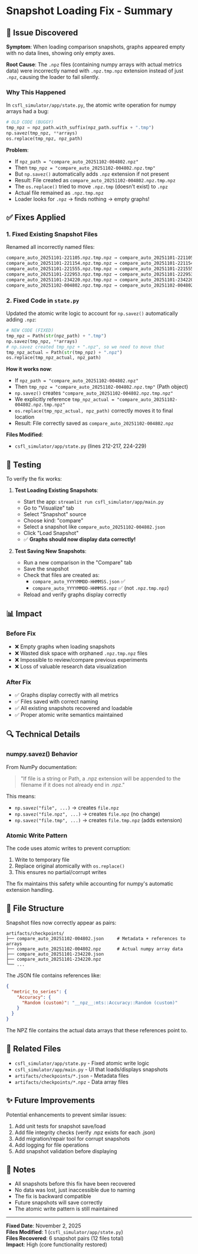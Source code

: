# Snapshot Loading Fix - Summary

## 🐛 Issue Discovered

**Symptom**: When loading comparison snapshots, graphs appeared empty with no data lines, showing only empty axes.

**Root Cause**: The `.npz` files (containing numpy arrays with actual metrics data) were incorrectly named with `.npz.tmp.npz` extension instead of just `.npz`, causing the loader to fail silently.

### Why This Happened

In `csfl_simulator/app/state.py`, the atomic write operation for numpy arrays had a bug:

```python
# OLD CODE (BUGGY)
tmp_npz = npz_path.with_suffix(npz_path.suffix + ".tmp")
np.savez(tmp_npz, **arrays)
os.replace(tmp_npz, npz_path)
```

**Problem**: 
- If `npz_path = "compare_auto_20251102-004802.npz"`
- Then `tmp_npz = "compare_auto_20251102-004802.npz.tmp"`
- But `np.savez()` automatically adds `.npz` extension if not present
- Result: File created as `compare_auto_20251102-004802.npz.tmp.npz`
- The `os.replace()` tried to move `.npz.tmp` (doesn't exist) to `.npz`
- Actual file remained as `.npz.tmp.npz`
- Loader looks for `.npz` → finds nothing → empty graphs!

## ✅ Fixes Applied

### 1. Fixed Existing Snapshot Files

Renamed all incorrectly named files:
```bash
compare_auto_20251101-221105.npz.tmp.npz → compare_auto_20251101-221105.npz
compare_auto_20251101-221154.npz.tmp.npz → compare_auto_20251101-221154.npz
compare_auto_20251101-221555.npz.tmp.npz → compare_auto_20251101-221555.npz
compare_auto_20251101-222953.npz.tmp.npz → compare_auto_20251101-222953.npz
compare_auto_20251101-234220.npz.tmp.npz → compare_auto_20251101-234220.npz
compare_auto_20251102-004802.npz.tmp.npz → compare_auto_20251102-004802.npz
```

### 2. Fixed Code in `state.py`

Updated the atomic write logic to account for `np.savez()` automatically adding `.npz`:

```python
# NEW CODE (FIXED)
tmp_npz = Path(str(npz_path) + ".tmp")
np.savez(tmp_npz, **arrays)
# np.savez created tmp_npz + ".npz", so we need to move that
tmp_npz_actual = Path(str(tmp_npz) + ".npz")
os.replace(tmp_npz_actual, npz_path)
```

**How it works now**:
- If `npz_path = "compare_auto_20251102-004802.npz"`
- Then `tmp_npz = "compare_auto_20251102-004802.npz.tmp"` (Path object)
- `np.savez()` creates `"compare_auto_20251102-004802.npz.tmp.npz"`
- We explicitly reference `tmp_npz_actual = "compare_auto_20251102-004802.npz.tmp.npz"`
- `os.replace(tmp_npz_actual, npz_path)` correctly moves it to final location
- Result: File correctly saved as `compare_auto_20251102-004802.npz`

**Files Modified**:
- `csfl_simulator/app/state.py` (lines 212-217, 224-229)

## 🧪 Testing

To verify the fix works:

1. **Test Loading Existing Snapshots**:
   - Start the app: `streamlit run csfl_simulator/app/main.py`
   - Go to "Visualize" tab
   - Select "Snapshot" source
   - Choose kind: "compare"
   - Select a snapshot like `compare_auto_20251102-004802.json`
   - Click "Load Snapshot"
   - ✅ **Graphs should now display data correctly!**

2. **Test Saving New Snapshots**:
   - Run a new comparison in the "Compare" tab
   - Save the snapshot
   - Check that files are created as:
     - `compare_auto_YYYYMMDD-HHMMSS.json` ✅
     - `compare_auto_YYYYMMDD-HHMMSS.npz` ✅ (not `.npz.tmp.npz`)
   - Reload and verify graphs display correctly

## 📊 Impact

### Before Fix
- ❌ Empty graphs when loading snapshots
- ❌ Wasted disk space with orphaned `.npz.tmp.npz` files
- ❌ Impossible to review/compare previous experiments
- ❌ Loss of valuable research data visualization

### After Fix
- ✅ Graphs display correctly with all metrics
- ✅ Files saved with correct naming
- ✅ All existing snapshots recovered and loadable
- ✅ Proper atomic write semantics maintained

## 🔍 Technical Details

### numpy.savez() Behavior
From NumPy documentation:
> "If file is a string or Path, a .npz extension will be appended to the filename if it does not already end in .npz."

This means:
- `np.savez("file", ...)` → creates `file.npz`
- `np.savez("file.npz", ...)` → creates `file.npz` (no change)
- `np.savez("file.tmp", ...)` → creates `file.tmp.npz` (adds extension)

### Atomic Write Pattern
The code uses atomic writes to prevent corruption:
1. Write to temporary file
2. Replace original atomically with `os.replace()`
3. This ensures no partial/corrupt writes

The fix maintains this safety while accounting for numpy's automatic extension handling.

## 📁 File Structure

Snapshot files now correctly appear as pairs:

```
artifacts/checkpoints/
├── compare_auto_20251102-004802.json     # Metadata + references to arrays
├── compare_auto_20251102-004802.npz      # Actual numpy array data
├── compare_auto_20251101-234220.json
├── compare_auto_20251101-234220.npz
└── ...
```

The JSON file contains references like:
```json
{
  "metric_to_series": {
    "Accuracy": {
      "Random (custom)": "__npz__:mts::Accuracy::Random (custom)"
    }
  }
}
```

The NPZ file contains the actual data arrays that these references point to.

## 🎯 Related Files

- `csfl_simulator/app/state.py` - Fixed atomic write logic
- `csfl_simulator/app/main.py` - UI that loads/displays snapshots
- `artifacts/checkpoints/*.json` - Metadata files
- `artifacts/checkpoints/*.npz` - Data array files

## ✨ Future Improvements

Potential enhancements to prevent similar issues:
1. Add unit tests for snapshot save/load
2. Add file integrity checks (verify .npz exists for each .json)
3. Add migration/repair tool for corrupt snapshots
4. Add logging for file operations
5. Add snapshot validation before displaying

## 📝 Notes

- All snapshots before this fix have been recovered
- No data was lost, just inaccessible due to naming
- The fix is backward compatible
- Future snapshots will save correctly
- The atomic write pattern is still maintained

---

**Fixed Date**: November 2, 2025  
**Files Modified**: 1 (`csfl_simulator/app/state.py`)  
**Files Recovered**: 6 snapshot pairs (12 files total)  
**Impact**: High (core functionality restored)

